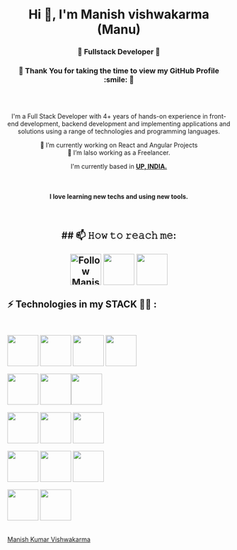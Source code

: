 <script src="https://platform.linkedin.com/badges/js/profile.js" async defer type="text/javascript"></script>     

<h1 align="center">Hi 👋, I'm Manish vishwakarma (Manu)</h1>
<h3 align="center">🌟 Fullstack Developer 🌟</h3>
<h3 align="center">🌟 Thank You for taking the time to view my GitHub Profile :smile: 🌟</h3>



<div align="center">

<br />

<br />

I'm a Full Stack Developer with 4+ years of hands-on experience in front-end development, backend development and implementing applications and solutions using a range of technologies and programming languages.

🔭 I’m currently working on React and Angular Projects
<br>
 🤔 I’m lalso working as a Freelancer.
<br />

I'm currently based in **[UP, INDIA.](https://www.google.com/maps/place/Uttar+Pradesh/@27.1238339,78.6393894,7z/data=!3m1!4b1!4m5!3m4!1s0x39994e9f7b4a09d3:0xf6a5476d3617249d!8m2!3d26.8467088!4d80.9461592)**

<br />
<h4>I love learning new techs and using new tools.</h4>

<br>


<h2>
## 📫 𝙷𝚘𝚠 𝚝𝚘 𝚛𝚎𝚊𝚌𝚑 𝚖𝚎:

[<img src="https://img.icons8.com/color/2x/linkedin.png" height="70px" align="center" alt="Follow Manish on LinkedIn" title="Follow Manish on LinkedIn"/>](https://www.linkedin.com/in/manish-kumar-vishwakarma-516b78114/)
[<img src="https://img.icons8.com/color/2x/gmail-new.png" height="70px" align="center" />](mailto:manishkv221010@gmail.com)
[<img src="https://img.icons8.com/nolan/2x/github.png" height="70px" align="center" />](https://github.com/manu244)
</h2>

</div>

## ⚡ Technologies in my STACK 🧑‍💻 :

<br>

<img src="https://img.icons8.com/color/48/000000/html-5--v1.png" width="70px" heigh="70px"/> <img src="https://img.icons8.com/color/48/000000/css3.png"  width="70px" heigh="70px"/> <img src="https://img.icons8.com/color/48/000000/sass.png"  width="70px" heigh="70px"/> <img src="https://img.icons8.com/color/48/000000/javascript--v1.png" width="70px" heigh="70px"/> 

<img src="https://img.icons8.com/plasticine/2x/react.png"  width="70px" heigh="70px"/> <img src="https://img.icons8.com/color/48/000000/nextjs.png"  width="70px" heigh="70px"/><img src="https://img.icons8.com/color/2x/angularjs.png"  width="70px" heigh="70px"/>

<img src="https://img.icons8.com/officel/48/000000/php-logo.png"  width="70px" heigh="70px"/> <img src="https://img.icons8.com/fluency/2x/node-js.png"  width="70px" heigh="70px"/> <img src="https://img.icons8.com/fluency/48/000000/wordpress.png"  width="70px" heigh="70px"/>

<img src="https://img.icons8.com/color/48/000000/mysql-logo.png"  width="70px" heigh="70px"/> <img src="https://img.icons8.com/color/48/000000/mongodb.png"  width="70px" heigh="70px"/> <img src="https://img.icons8.com/color/48/000000/firebase.png"  width="70px" heigh="70px"/>

<img src="https://img.icons8.com/color/2x/git.png"  width="70px" heigh="70px"/> <img src="https://img.icons8.com/color/48/000000/npm.png"  width="70px" heigh="70px"/>

<br>

<div class="badge-base LI-profile-badge" data-locale="en_US" data-size="medium" data-theme="dark" data-type="VERTICAL" data-vanity="manish-kumar-vishwakarma-516b78114" data-version="v1"><a class="badge-base__link LI-simple-link" href="https://in.linkedin.com/in/manish-kumar-vishwakarma-516b78114?trk=profile-badge">Manish Kumar Vishwakarma</a></div>
              
